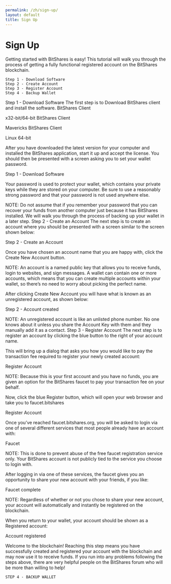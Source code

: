 ```yaml
---
permalink: /zh/sign-up/
layout: default
title: Sign Up
---
```


# Sign Up
Getting started with BitShares is easy!
This tutorial will walk you through the process of getting a fully functional registered account on the BitShares blockchain.

    Step 1 - Download Software
    Step 2 - Create Account
    Step 3 - Register Account
    Step 4 - Backup Wallet

Step 1 - Download Software
The first step is to Download BitShares client and install the software.
BitShares Client

x32-bit/64-bit
BitShares Client

Mavericks
BitShares Client

Linux 64-bit

After you have downloaded the latest version for your computer and installed the BitShares application, start it up and accept the license. You should then be presented with a screen asking you to set your wallet password.

Step 1 - Download Software

Your password is used to protect your wallet, which contains your private keys while they are stored on your computer. Be sure to use a reasonably strong password and that your password is not used anywhere else.

NOTE: Do not assume that if you remember your password that you can recover your funds from another computer just because it has BitShares installed. We will walk you through the process of backing up your wallet in a later step.
Step 2 - Create an Account
The next step is to create an account where you should be presented with a screen similar to the screen shown below:

Step 2 - Create an Account

Once you have chosen an account name that you are happy with, click the Create New Account button.

NOTE: An account is a named public key that allows you to receive funds, login to websites, and sign messages. A wallet can contain one or more accounts, which means that you can create multiple accounts within your wallet, so there’s no need to worry about picking the perfect name.

After clicking Create New Account you will have what is known as an unregistered account, as shown below:

Step 2 - Account created

NOTE: An unregistered account is like an unlisted phone number. No one knows about it unless you share the Account Key with them and they manually add it as a contact.
Step 3 - Register Account
The next step is to register an account by clicking the blue button
to the right of your account name.

This will bring up a dialog that asks you how you would like to pay the transaction fee required to register your newly created account:

Register Account

NOTE: Because this is your first account and you have no funds, you are given an option for the BitShares faucet to pay your transaction fee on your behalf.

Now, click the blue Register button, which will open your web browser and take you to faucet.bitshares

Register Account

Once you’ve reached faucet.bitshares.org, you will be asked to login via one of several different services that most people already have an account with:

Faucet

NOTE: This is done to prevent abuse of the free faucet registration service only. Your BitShares account is not publicly tied to the service you choose to login with.

After logging in via one of these services, the faucet gives you an opportunity to share your new account with your friends, if you like:

Faucet complete

NOTE: Regardless of whether or not you chose to share your new account, your account will automatically and instantly be registered on the blockchain.

When you return to your wallet, your account should be shown as a Registered account:

Account registered

Welcome to the blockchain! Reaching this step means you have successfully created and registered your account with the blockchain and may now use it to receive funds. If you run into any problems following the steps above, there are very helpful people on the BitShares forum who will be more than willing to help!

    STEP 4 - BACKUP WALLET


